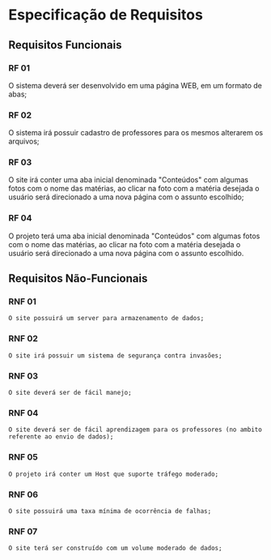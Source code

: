 # Especificação de Requisitos

##  Requisitos Funcionais

### RF 01
  O sistema deverá ser desenvolvido em uma página WEB, em um formato de abas;
### RF 02
  O sistema irá possuir cadastro de professores para os mesmos alterarem os arquivos;
### RF 03
  O site irá conter uma aba inicial denominada "Conteúdos" com algumas fotos com o nome das matérias, ao clicar na foto com a matéria desejada o usuário será direcionado a uma nova página com o assunto escolhido;
### RF 04
  O projeto terá uma aba inicial denominada "Conteúdos" com algumas fotos com o nome das matérias, ao clicar na foto com a matéria desejada o usuário será direcionado a uma nova página com o assunto escolhido.

##  Requisitos Não-Funcionais

### RNF 01
    O site possuirá um server para armazenamento de dados;
### RNF 02
    O site irá possuir um sistema de segurança contra invasões;
### RNF 03
    O site deverá ser de fácil manejo;
### RNF 04
    O site deverá ser de fácil aprendizagem para os professores (no ambito referente ao envio de dados);
### RNF 05
    O projeto irá conter um Host que suporte tráfego moderado;
### RNF 06
    O site possuirá uma taxa mínima de ocorrência de falhas;
### RNF 07
    O site terá ser construído com um volume moderado de dados;
